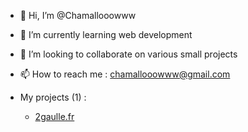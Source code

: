 - 👋 Hi, I’m @Chamallooowww
- 🌱 I’m currently learning web development
- 💞️ I’m looking to collaborate on various small projects
- 📫 How to reach me : chamallooowww@gmail.com

- My projects (1) :
  - <a href="2gaulle.fr">2gaulle.fr</a>

<!---
Chamallooowww/Chamallooowww is a ✨ special ✨ repository because its `README.md` (this file) appears on your GitHub profile.
You can click the Preview link to take a look at your changes.
--->

